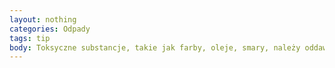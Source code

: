 ```yaml
---
layout: nothing
categories: Odpady
tags: tip
body: Toksyczne substancje, takie jak farby, oleje, smary, należy oddawać do lokalnego punktu zbiórki odpadów. Jeżeli nie ma takiego w okolicy, pozwól farbie wyschnąć całkowicie, dodając do niej trocin. Nigdy nie wylewaj tego typu substancji do kanalizacji – mogą one zakłócić pracę oczyszczalni ścieków.
---
```

